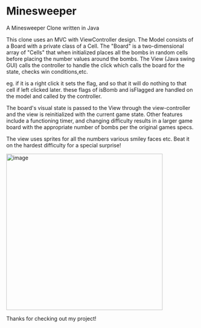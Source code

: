 # Minesweeper
A Minesweeper Clone written in Java

This clone uses an MVC with ViewController design. The Model consists of a Board with a private class of a Cell. The "Board" is a two-dimensional array of "Cells" that when initialized places all the bombs in random cells before placing the number values around the bombs. The View (Java swing GUI) calls the controller to handle the click which calls the board for the state, checks win conditions,etc. 

eg. if it is a right click it sets the flag, and so that it will do nothing to that cell if left clicked later. these flags of isBomb and isFlagged are handled on the model and called by the controller. 

The board's visual state is passed to the View through the view-controller and the view is reinitialized with the current game state. Other features include a functioning timer, and changing difficulty results in a larger game board with the appropriate number of bombs per the original games specs. 

The view uses sprites for all the numbers various smiley faces etc. Beat it on the hardest difficulty for a special surprise!

<img width="414" alt="image" src="https://github.com/user-attachments/assets/26c27875-a61c-4941-a294-57f68254ab8b" />

Thanks for checking out my project!

